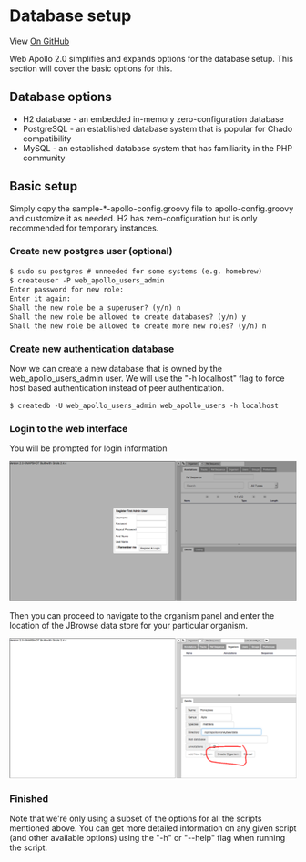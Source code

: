 # Database setup

View <a href="https://github.com/GMOD/Apollo/blob/master/docs/Database_setup.md">On GitHub</a>

Web Apollo 2.0 simplifies and expands options for the database setup. This section will cover the basic options for this.

## Database options


- H2 database - an embedded in-memory zero-configuration database
- PostgreSQL - an established database system that is popular for Chado compatibility
- MySQL - an established database system that has familiarity in the PHP community

## Basic setup

Simply copy the sample-*-apollo-config.groovy file to apollo-config.groovy and customize it as needed. H2 has zero-configuration but is only recommended for temporary instances.

### Create new postgres user (optional)

    $ sudo su postgres # unneeded for some systems (e.g. homebrew)
    $ createuser -P web_apollo_users_admin
    Enter password for new role: 
    Enter it again: 
    Shall the new role be a superuser? (y/n) n
    Shall the new role be allowed to create databases? (y/n) y
    Shall the new role be allowed to create more new roles? (y/n) n

### Create new authentication database

Now we can create a new database that is owned by the web_apollo_users_admin user. We will use the "-h localhost" flag to force host based authentication instead of peer authentication.

    $ createdb -U web_apollo_users_admin web_apollo_users -h localhost



### Login to the web interface

You will be prompted for login information

![Login first time](images/1.png)

Then you can proceed to navigate to the organism panel and enter the location of the JBrowse data store for your particular organism.

![Organism configuration](images/2.png)


### Finished

Note that we're only using a subset of the options for all the scripts
mentioned above. You can get more detailed information on any given
script (and other available options) using the "-h" or "--help" flag
when running the script.

